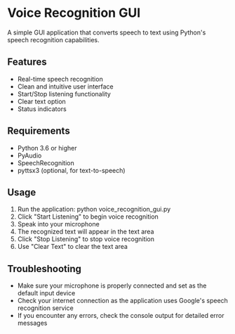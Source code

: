 # Voice Recognition GUI

A simple GUI application that converts speech to text using Python's speech recognition capabilities.

## Features

- Real-time speech recognition
- Clean and intuitive user interface
- Start/Stop listening functionality
- Clear text option
- Status indicators

## Requirements

- Python 3.6 or higher
- PyAudio
- SpeechRecognition
- pyttsx3 (optional, for text-to-speech)



## Usage

1. Run the application:
   python voice_recognition_gui.py
2. Click "Start Listening" to begin voice recognition
3. Speak into your microphone
4. The recognized text will appear in the text area
5. Click "Stop Listening" to stop voice recognition
6. Use "Clear Text" to clear the text area

## Troubleshooting

- Make sure your microphone is properly connected and set as the default input device
- Check your internet connection as the application uses Google's speech recognition service
- If you encounter any errors, check the console output for detailed error messages 